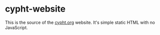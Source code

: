 # cypht-website
This is the source of the [cypht.org](https://cypht.org/) website. It's simple static HTML with no
JavaScript.
